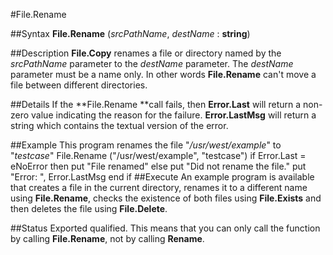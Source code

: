 
#File.Rename

##Syntax
**File.Rename** (*srcPathName*, *destName* : **string**)

##Description
**File.Copy** renames a file or directory named by the *srcPathName* parameter to the *destName* parameter. The *destName* parameter must be a name only. In other words **File.Rename** can't move a file between different directories.

##Details
If the **File.Rename **call fails, then **Error.Last** will return a non-zero value indicating the reason for the failure. **Error.LastMsg** will return a string which contains the textual version of the error.

##Example
This program renames the file "*/usr/west/example*" to "*testcase*"
        File.Rename ("/usr/west/example", "testcase")
        if Error.Last = eNoError then
            put "File renamed"
        else
            put "Did not rename the file."
            put "Error: ", Error.LastMsg
        end if
##Execute
An example program is available that creates a file in the current directory, renames it to a different name using **File.Rename**, checks the existence of both files using **File.Exists** and then deletes the file using **File.Delete**.

##Status
Exported qualified.
This means that you can only call the function by calling **File.Rename**, not by calling **Rename**.
